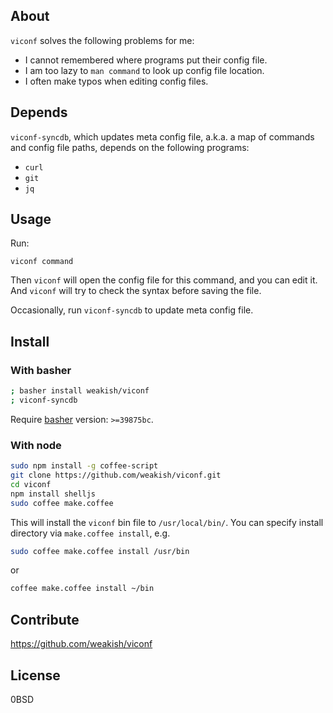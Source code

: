 About
-----

`viconf` solves the following problems for me:

- I cannot remembered where programs put their config file.
- I am too lazy to `man command` to look up config file location.
- I often make typos when editing config files.

Depends
--------

`viconf-syncdb`, which updates meta config file,
a.k.a. a map of commands and config file paths,
depends on the following programs:

- `curl`
- `git`
- `jq`

Usage
-----

Run:

    viconf command

Then `viconf` will open the config file for this command, and you can edit it.
And `viconf` will try to check the syntax before saving the file.

Occasionally, run `viconf-syncdb` to update meta config file.

Install
--------

### With basher

```sh
; basher install weakish/viconf
; viconf-syncdb
```

Require [basher][] version: `>=39875bc`.

[basher]: https://github.com/basherpm/basher

### With node


```sh
sudo npm install -g coffee-script
git clone https://github.com/weakish/viconf.git
cd viconf
npm install shelljs
sudo coffee make.coffee
```

This will install the `viconf` bin file to `/usr/local/bin/`.
You can specify install directory via `make.coffee install`, e.g.

```sh
sudo coffee make.coffee install /usr/bin
```

or

```sh
coffee make.coffee install ~/bin
```


Contribute
-----------

https://github.com/weakish/viconf

License
--------

0BSD
